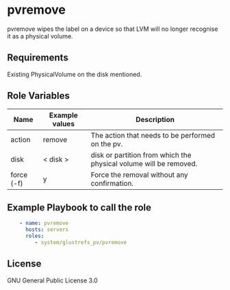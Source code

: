 pvremove
=========

pvremove wipes the label on a device so that LVM will no longer recognise it as a physical volume.

Requirements
------------
Existing PhysicalVolume on the disk mentioned.

Role Variables
--------------
  
| Name          | Example values   | Description                           |
|---------------|------------------|---------------------------------------|
| action        | remove           | The action that needs to be performed on the pv. |
| disk          | < disk >         | disk or partition from which the physical volume will be removed.  |
| force (-f)    | y                | Force  the  removal  without  any confirmation.   |


Example Playbook to call the role
---------------------------------

```yaml
    - name: pvremove
      hosts: servers
      roles:
         - system/glustrefs_pv/pvremove
```


License
-------

GNU General Public License 3.0
